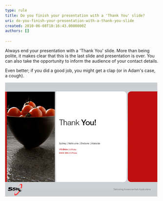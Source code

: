 ```yaml
---
type: rule
title: Do you finish your presentation with a 'Thank You' slide?
uri: do-you-finish-your-presentation-with-a-thank-you-slide
created: 2010-06-08T10:16:43.0000000Z
authors: []

---
```


Always end your presentation with a 'Thank You' slide. More than being polite, it makes clear that this is the last slide and presentation is over. You can also take the opportunity to inform the audience of your contact details.

Even better; if you did a good job, you might get a clap (or in Adam's case, a cough).

![ Always finish with a ‘Thank You’ slide ](ThankSlide.jpg)
